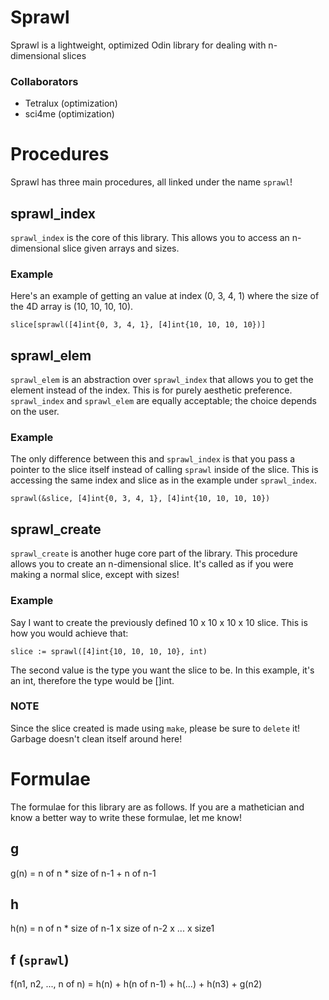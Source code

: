# Sprawl
Sprawl is a lightweight, optimized Odin library for dealing with n-dimensional slices

### Collaborators
- Tetralux (optimization)
- sci4me (optimization)



# Procedures
Sprawl has three main procedures, all linked under the name `sprawl`!

## sprawl_index
`sprawl_index` is the core of this library. This allows you to access an n-dimensional slice given arrays and sizes.

### Example
Here's an example of getting an value at index (0, 3, 4, 1) where the size of the 4D array is (10, 10, 10, 10).

```
slice[sprawl([4]int{0, 3, 4, 1}, [4]int{10, 10, 10, 10})]
```



## sprawl_elem
`sprawl_elem` is an abstraction over `sprawl_index` that allows you to get the element instead of the index. This is for purely aesthetic preference. `sprawl_index` and `sprawl_elem` are equally acceptable; the choice depends on the user.

### Example
The only difference between this and `sprawl_index` is that you pass a pointer to the slice itself instead of calling `sprawl` inside of the slice. This is accessing the same index and slice as in the example under `sprawl_index`.

```
sprawl(&slice, [4]int{0, 3, 4, 1}, [4]int{10, 10, 10, 10})
```



## sprawl_create
`sprawl_create` is another huge core part of the library. This procedure allows you to create an n-dimensional slice. It's called as if you were making a normal slice, except with sizes!

### Example
Say I want to create the previously defined 10 x 10 x 10 x 10 slice. This is how you would achieve that:

```
slice := sprawl([4]int{10, 10, 10, 10}, int)
```

The second value is the type you want the slice to be. In this example, it's an int, therefore the type would be []int.

### NOTE
Since the slice created is made using `make`, please be sure to `delete` it! Garbage doesn't clean itself around here!




# Formulae
The formulae for this library are as follows. If you are a mathetician and know a better way to write these formulae, let me know!

## g
g(n) = n of n * size of n-1 + n of n-1

## h
h(n) = n of n * size of n-1 x size of n-2 x ... x size1

## f (`sprawl`)
f(n1, n2, ..., n of n) = h(n) + h(n of n-1) + h(...) + h(n3) + g(n2)